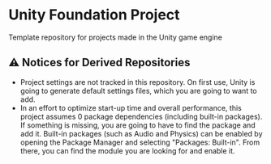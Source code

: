 # Unity Foundation Project
Template repository for projects made in the Unity game engine

## ⚠ Notices for Derived Repositories
* Project settings are not tracked in this repository. On first use, Unity is going to generate default settings files, which you are going to want to add.
* In an effort to optimize start-up time and overall performance, this project assumes 0 package dependencies (including built-in packages). If something is missing, you are going to have to find the package and add it. Built-in packages (such as Audio and Physics) can be enabled by opening the Package Manager and selecting "Packages: Built-in". From there, you can find the module you are looking for and enable it.